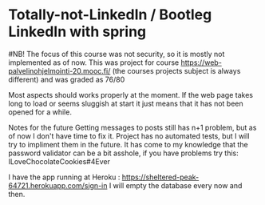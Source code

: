 # Totally-not-LinkedIn / Bootleg LinkedIn with spring

#NB! The focus of this course was not security, so it is mostly not implemented as of now.
This was project for course https://web-palvelinohjelmointi-20.mooc.fi/ (the courses projects subject is always different) and was graded as 76/80

Most aspects should works properly at the moment. 
If the web page takes long to load or seems sluggish at start it just means that it has not been opened for a while.

Notes for the future
Getting messages to posts still has n+1 problem, but as of now I don't have time to fix it.
Project has no automated tests, but I will try to impliment them in the future.
It has come to my knowledge that the password validator can be a bit asshole, if you have problems try this: ILoveChocolateCookies#4Ever

I have the app running at Heroku : https://sheltered-peak-64721.herokuapp.com/sign-in
I will empty the database every now and then.
